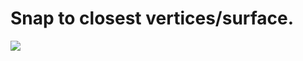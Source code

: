 # Snap to closest vertices/surface.


![](https://raw.githubusercontent.com/wiki/minoue/miMayaUtils/images/normal.gif)
